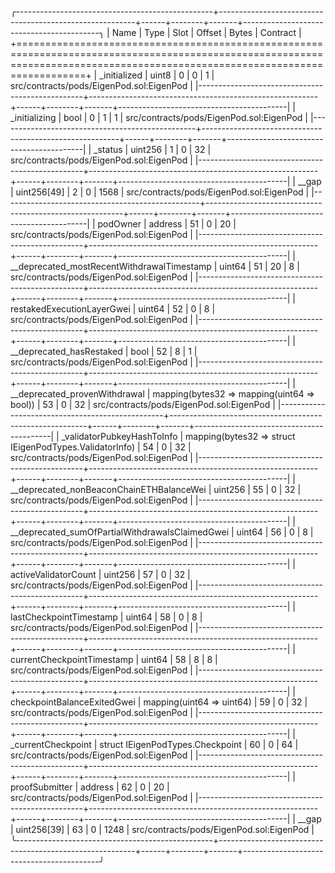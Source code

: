 
╭-------------------------------------------------+---------------------------------------------------------+------+--------+-------+------------------------------------------╮
| Name                                            | Type                                                    | Slot | Offset | Bytes | Contract                                 |
+==============================================================================================================================================================================+
| _initialized                                    | uint8                                                   | 0    | 0      | 1     | src/contracts/pods/EigenPod.sol:EigenPod |
|-------------------------------------------------+---------------------------------------------------------+------+--------+-------+------------------------------------------|
| _initializing                                   | bool                                                    | 0    | 1      | 1     | src/contracts/pods/EigenPod.sol:EigenPod |
|-------------------------------------------------+---------------------------------------------------------+------+--------+-------+------------------------------------------|
| _status                                         | uint256                                                 | 1    | 0      | 32    | src/contracts/pods/EigenPod.sol:EigenPod |
|-------------------------------------------------+---------------------------------------------------------+------+--------+-------+------------------------------------------|
| __gap                                           | uint256[49]                                             | 2    | 0      | 1568  | src/contracts/pods/EigenPod.sol:EigenPod |
|-------------------------------------------------+---------------------------------------------------------+------+--------+-------+------------------------------------------|
| podOwner                                        | address                                                 | 51   | 0      | 20    | src/contracts/pods/EigenPod.sol:EigenPod |
|-------------------------------------------------+---------------------------------------------------------+------+--------+-------+------------------------------------------|
| __deprecated_mostRecentWithdrawalTimestamp      | uint64                                                  | 51   | 20     | 8     | src/contracts/pods/EigenPod.sol:EigenPod |
|-------------------------------------------------+---------------------------------------------------------+------+--------+-------+------------------------------------------|
| restakedExecutionLayerGwei                      | uint64                                                  | 52   | 0      | 8     | src/contracts/pods/EigenPod.sol:EigenPod |
|-------------------------------------------------+---------------------------------------------------------+------+--------+-------+------------------------------------------|
| __deprecated_hasRestaked                        | bool                                                    | 52   | 8      | 1     | src/contracts/pods/EigenPod.sol:EigenPod |
|-------------------------------------------------+---------------------------------------------------------+------+--------+-------+------------------------------------------|
| __deprecated_provenWithdrawal                   | mapping(bytes32 => mapping(uint64 => bool))             | 53   | 0      | 32    | src/contracts/pods/EigenPod.sol:EigenPod |
|-------------------------------------------------+---------------------------------------------------------+------+--------+-------+------------------------------------------|
| _validatorPubkeyHashToInfo                      | mapping(bytes32 => struct IEigenPodTypes.ValidatorInfo) | 54   | 0      | 32    | src/contracts/pods/EigenPod.sol:EigenPod |
|-------------------------------------------------+---------------------------------------------------------+------+--------+-------+------------------------------------------|
| __deprecated_nonBeaconChainETHBalanceWei        | uint256                                                 | 55   | 0      | 32    | src/contracts/pods/EigenPod.sol:EigenPod |
|-------------------------------------------------+---------------------------------------------------------+------+--------+-------+------------------------------------------|
| __deprecated_sumOfPartialWithdrawalsClaimedGwei | uint64                                                  | 56   | 0      | 8     | src/contracts/pods/EigenPod.sol:EigenPod |
|-------------------------------------------------+---------------------------------------------------------+------+--------+-------+------------------------------------------|
| activeValidatorCount                            | uint256                                                 | 57   | 0      | 32    | src/contracts/pods/EigenPod.sol:EigenPod |
|-------------------------------------------------+---------------------------------------------------------+------+--------+-------+------------------------------------------|
| lastCheckpointTimestamp                         | uint64                                                  | 58   | 0      | 8     | src/contracts/pods/EigenPod.sol:EigenPod |
|-------------------------------------------------+---------------------------------------------------------+------+--------+-------+------------------------------------------|
| currentCheckpointTimestamp                      | uint64                                                  | 58   | 8      | 8     | src/contracts/pods/EigenPod.sol:EigenPod |
|-------------------------------------------------+---------------------------------------------------------+------+--------+-------+------------------------------------------|
| checkpointBalanceExitedGwei                     | mapping(uint64 => uint64)                               | 59   | 0      | 32    | src/contracts/pods/EigenPod.sol:EigenPod |
|-------------------------------------------------+---------------------------------------------------------+------+--------+-------+------------------------------------------|
| _currentCheckpoint                              | struct IEigenPodTypes.Checkpoint                        | 60   | 0      | 64    | src/contracts/pods/EigenPod.sol:EigenPod |
|-------------------------------------------------+---------------------------------------------------------+------+--------+-------+------------------------------------------|
| proofSubmitter                                  | address                                                 | 62   | 0      | 20    | src/contracts/pods/EigenPod.sol:EigenPod |
|-------------------------------------------------+---------------------------------------------------------+------+--------+-------+------------------------------------------|
| __gap                                           | uint256[39]                                             | 63   | 0      | 1248  | src/contracts/pods/EigenPod.sol:EigenPod |
╰-------------------------------------------------+---------------------------------------------------------+------+--------+-------+------------------------------------------╯

